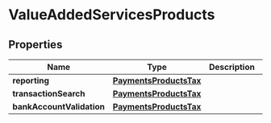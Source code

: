 
# ValueAddedServicesProducts

## Properties
Name | Type | Description | Notes
------------ | ------------- | ------------- | -------------
**reporting** | [**PaymentsProductsTax**](PaymentsProductsTax.md) |  |  [optional]
**transactionSearch** | [**PaymentsProductsTax**](PaymentsProductsTax.md) |  |  [optional]
**bankAccountValidation** | [**PaymentsProductsTax**](PaymentsProductsTax.md) |  |  [optional]



